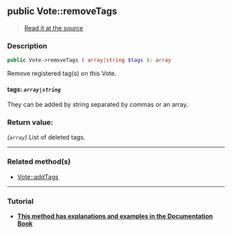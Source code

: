## public Vote::removeTags

> [Read it at the source](https://github.com/julien-boudry/Condorcet/blob/master/src/Vote.php#L638)

### Description    

```php
public Vote->removeTags ( array|string $tags ): array
```

Remove registered tag(s) on this Vote.
    

#### **tags:** *`array|string`*   
They can be added by string separated by commas or an array.    


### Return value:   

*(`array`)* List of deleted tags.


---------------------------------------

### Related method(s)      

* [Vote::addTags](/Docs/ApiReferences/Vote%20Class/public%20Vote--addTags.md)    

---------------------------------------

### Tutorial

* **[This method has explanations and examples in the Documentation Book](https://www.condorcet.io/3.AsPhpLibrary/5.Votes/2.VotesTags)**    

